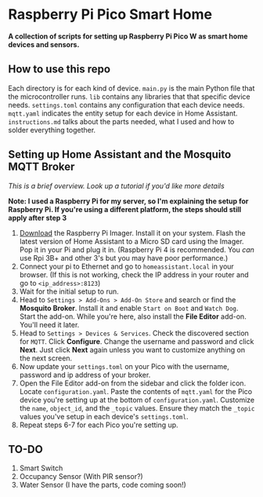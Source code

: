 # Raspberry Pi Pico Smart Home
**A collection of scripts for setting up Raspberry Pi Pico W as smart home devices and sensors.**

## How to use this repo
Each directory is for each kind of device. `main.py` is the main Python file that the microcontroller runs. `lib` contains any libraries that that specific device needs. `settings.toml` contains any configuration that each device needs. `mqtt.yaml` indicates the entity setup for each device in Home Assistant. `instructions.md` talks about the parts needed, what I used and how to solder everything together.

## Setting up Home Assistant and the Mosquito MQTT Broker
*This is a brief overview. Look up a tutorial if you'd like more details*

**Note: I used a Raspberry Pi for my server, so I'm explaining the setup for Raspberry Pi. If you're using a different platform, the steps should still apply after step 3**
1. [Download](https://www.raspberrypi.com/software/) the Raspberry Pi Imager. Install it on your system. Flash the latest version of Home Assistant to a Micro SD card using the Imager. Pop it in your Pi and plug it in. (Raspberry Pi 4 is recommended. You *can* use Rpi 3B+ and other 3's but you may have poor performance.)
2. Connect your pi to Ethernet and go to `homeassistant.local` in your browser. (If this is not working, check the IP address in your router and go to `<ip_address>:8123`)
3. Wait for the initial setup to run.
4. Head to `Settings > Add-Ons > Add-On Store` and search or find the **Mosquito Broker**. Install it and enable `Start on Boot` and `Watch Dog`. Start the add-on. While you're here, also install the **File Editor** add-on. You'll need it later.
5. Head to `Settings > Devices & Services`. Check the discovered section for `MQTT`. Click **Configure**. Change the username and password and click **Next**. Just click **Next** again unless you want to customize anything on the next screen. 
6. Now update your `settings.toml` on your Pico with the username, password and ip address of your broker.
7. Open the File Editor add-on from the sidebar and click the folder icon. Locate `configuration.yaml`. Paste the contents of `mqtt.yaml` for the Pico device you're setting up at the bottom of `configuration.yaml`. Customize the `name`, `object_id`, and the `_topic` values. Ensure they match the `_topic` values you've setup in each device's `settings.toml`.
8. Repeat steps 6-7 for each Pico you're setting up.

## TO-DO
1. Smart Switch
2. Occupancy Sensor (With PIR sensor?)
3. Water Sensor (I have the parts, code coming soon!)